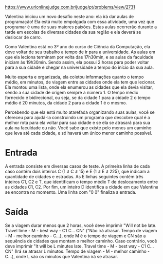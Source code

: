 https://www.urionlinejudge.com.br/judge/pt/problems/view/2731

Valentina iniciou um novo desafio neste ano: ela irá dar aulas de programação! Ela está muito empolgada com essa atividade, uma vez que programar é uma de suas maiores paixões. Estas aulas ocorrerão durante a tarde em escolas de diversas cidades da sua região e ela deverá se deslocar de carro.

Como Valentina está no 3º ano do curso de Ciência da Computação, ela deve voltar de seu trabalho a tempo de ir para a universidade. As aulas em que ela leciona terminam por volta das 17h30min, e as aulas da faculdade iniciam às 19h30min. Sendo assim, ela possui 2 horas para poder voltar para a sua cidade e chegar na universidade a tempo do início da sua aula.

Muito esperta e organizada, ela coletou informações quanto o tempo médio, em minutos, de viagem entre as cidades onde ela tem que lecionar. Ela montou uma lista, onde ela enumerou as cidades que ela devia visitar, sendo a sua cidade de origem sempre a número 1. O tempo médio fornecido é bidirecional, ou seja, se da cidade 1 para a cidade 2 o tempo médio é 20 minutos, da cidade 2 para a cidade 1 é o mesmo.

Percebendo que ela está muito atarefada organizando suas aulas, você se ofereceu para ajudá-la construindo um programa que descobre qual é a melhor rota para ela voltar para sua cidade e se ela se atrasará para sua aula na faculdade ou não. Você sabe que existe pelo menos um caminho que leva até cada cidade, e só haverá um único menor caminho possível.

# Entrada
A entrada consiste em diversas casos de teste. A primeira linha de cada caso contém dois inteiros C (1 ≤ C ≤ 15) e E (1 ≤ E ≤ 225), que indicam a quantidade de cidades e estradas. As E linhas seguintes contém três inteiros C1, C2 e T, que identificam o tempo médio T de deslocamento entre as cidades C1, C2. Por fim, um inteiro D identifica a cidade em que Valentina se encontra no momento. Uma linha com "0 0" finaliza a entrada.

# Saída
Se a viagem durar menos que 2 horas, você deve imprimir "Will not be late. Travel time - M - best way - C1 C... CN" ("Não irá atrasar. Tempo de viagem - M - melhor caminho - C...), onde M é o tempo de viagem e CN são a sequência de cidades que montam o melhor caminho. Caso contrário, você deve imprimir "It will be L minutes late. Travel time - M - best way - C1 C... CN" (Irá se atrasar L minutos. Tempo de viagem - M - melhor caminho - C...), onde L são os minutos que Valentina irá se atrasar.

